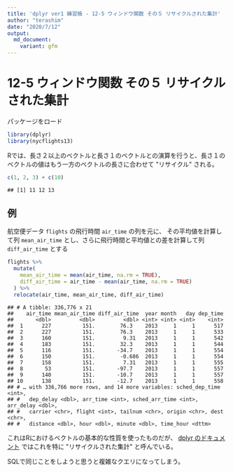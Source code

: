 ```yaml
---
title: 'dplyr ver1 練習帳 - 12-5 ウィンドウ関数 その５ リサイクルされた集計'
author: "terashim"
date: "2020/7/12"
output:
  md_document:
    variant: gfm
---
```


# 12-5 ウィンドウ関数 その５ リサイクルされた集計

パッケージをロード


```r
library(dplyr)
library(nycflights13)
```

Rでは、長さ２以上のベクトルと長さ１のベクトルとの演算を行うと、長さ１のベクトルの値はもう一方のベクトルの長さに合わせて "リサイクル" される。



```r
c(1, 2, 3) + c(10)
```

```
## [1] 11 12 13
```

## 例

航空便データ `flights` の飛行時間 `air_time` の列を元に、
その平均値を計算して列 `mean_air_time` とし、さらに飛行時間と平均値との差を計算して列 `diff_air_time` とする


```r
flights %>% 
  mutate(
    mean_air_time = mean(air_time, na.rm = TRUE),
    diff_air_time = air_time - mean(air_time, na.rm = TRUE)
  ) %>% 
  relocate(air_time, mean_air_time, diff_air_time)
```

```
## # A tibble: 336,776 x 21
##    air_time mean_air_time diff_air_time  year month   day dep_time
##       <dbl>         <dbl>         <dbl> <int> <int> <int>    <int>
##  1      227          151.        76.3    2013     1     1      517
##  2      227          151.        76.3    2013     1     1      533
##  3      160          151.         9.31   2013     1     1      542
##  4      183          151.        32.3    2013     1     1      544
##  5      116          151.       -34.7    2013     1     1      554
##  6      150          151.        -0.686  2013     1     1      554
##  7      158          151.         7.31   2013     1     1      555
##  8       53          151.       -97.7    2013     1     1      557
##  9      140          151.       -10.7    2013     1     1      557
## 10      138          151.       -12.7    2013     1     1      558
## # … with 336,766 more rows, and 14 more variables: sched_dep_time <int>,
## #   dep_delay <dbl>, arr_time <int>, sched_arr_time <int>, arr_delay <dbl>,
## #   carrier <chr>, flight <int>, tailnum <chr>, origin <chr>, dest <chr>,
## #   distance <dbl>, hour <dbl>, minute <dbl>, time_hour <dttm>
```

これはRにおけるベクトルの基本的な性質を使ったものだが、
[dplyr のドキュメント](https://dplyr.tidyverse.org/articles/window-functions.html#recycled-aggregates-1) ではこれを特に "リサイクルされた集計" と呼んでいる。

SQLで同じことをしようと思うと複雑なクエリになってしまう。

